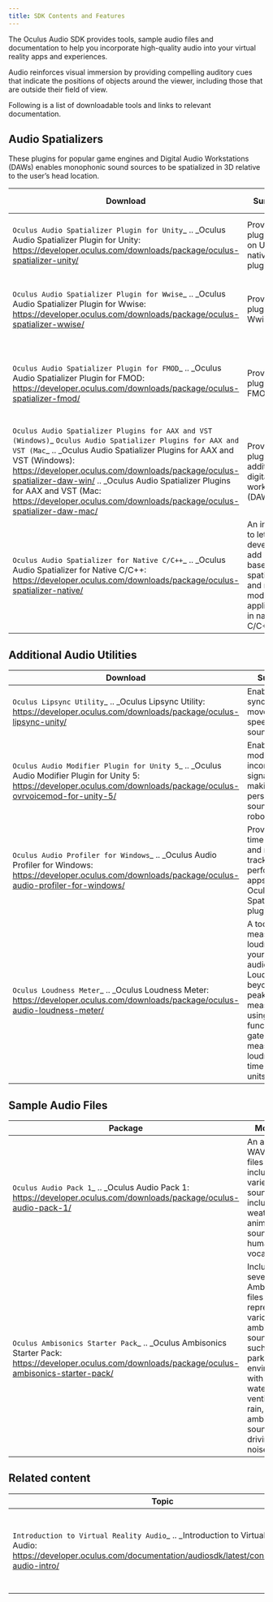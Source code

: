 ```yaml
---
title: SDK Contents and Features
---
```


The Oculus Audio SDK provides tools, sample audio files and documentation to help you incorporate high-quality audio into your virtual reality apps and experiences.

Audio reinforces visual immersion by providing compelling auditory cues that indicate the positions of objects around the viewer, including those that are outside their field of view.

Following is a list of downloadable tools and links to relevant documentation.

## Audio Spatializers

These plugins for popular game engines and Digital Audio Workstations (DAWs) enables monophonic sound sources to be spatialized in 3D relative to the user’s head location.

|                                                                                                                                                                                                 Download                                                                                                                                                                                                 |                                                    Summary                                                    |                                                                                                                   Documentation                                                                                                                   |                             Platform Support                             |
|----------------------------------------------------------------------------------------------------------------------------------------------------------------------------------------------------------------------------------------------------------------------------------------------------------------------------------------------------------------------------------------------------------|----------------------------------------------------------------------------------------------------------------|----------------------------------------------------------------------------------------------------------------------------------------------------------------------------------------------------------------------------------------------------|---------------------------------------------------------------------------|
|                                                                                                                  `Oculus Audio Spatializer Plugin for Unity`_  .. _Oculus Audio Spatializer Plugin for Unity: https://developer.oculus.com/downloads/package/oculus-spatializer-unity/                                                                                                                  |                             Provides a plugin built on Unitys native audio plugin.                             |                                     `Oculus Native Spatializer for Unity`_  .. _Oculus Native Spatializer for Unity: https://developer.oculus.com/documentation/audiosdk/latest/concepts/book-ospnative-unity/                                     |         Windows 7 and later, Gear VR/Android, Mac 10.9 and later         |
|                                                                                                                  `Oculus Audio Spatializer Plugin for Wwise`_  .. _Oculus Audio Spatializer Plugin for Wwise: https://developer.oculus.com/downloads/package/oculus-spatializer-wwise/                                                                                                                  |                                          Provides a plugin for Wwise.                                          |                                                          `Wwise Spatializer`_  .. _Wwise Spatializer: https://developer.oculus.com/documentation/audiosdk/latest/concepts/book-osp-wwise/                                                          |         Windows 7 and later, Gear VR/Android, Mac 10.9 and later         |
|                                                                                                                    `Oculus Audio Spatializer Plugin for FMOD`_  .. _Oculus Audio Spatializer Plugin for FMOD: https://developer.oculus.com/downloads/package/oculus-spatializer-fmod/                                                                                                                    |                                          Provides a plugin for FMOD.                                          |                                                           `FMOD Spatializer`_  .. _FMOD Spatializer: https://developer.oculus.com/documentation/audiosdk/latest/concepts/book-osp-fmod/                                                           | Windows 7 and later, Gear VR/Android, Mac 10.9 and later, Linux Ubuntu 14 |
| `Oculus Audio Spatializer Plugins for AAX and VST (Windows)`_ `Oculus Audio Spatializer Plugins for AAX and VST (Mac`_  .. _Oculus Audio Spatializer Plugins for AAX and VST (Windows): https://developer.oculus.com/downloads/package/oculus-spatializer-daw-win/ .. _Oculus Audio Spatializer Plugins for AAX and VST (Mac: https://developer.oculus.com/downloads/package/oculus-spatializer-daw-mac/ |                       Provides plugins for additional digital audio workstations (DAWs).                       | `VST Spatializer`_ `AAX Spatializer`_  .. _VST Spatializer: https://developer.oculus.com/documentation/audiosdk/latest/concepts/book-os-vst/ .. _AAX Spatializer: https://developer.oculus.com/documentation/audiosdk/latest/concepts/book-os-aax/ |                  Windows 7 and later, Mac 10.9 and later                  |
|                                                                                                                  `Oculus Audio Spatializer for Native C/C++`_  .. _Oculus Audio Spatializer for Native C/C++: https://developer.oculus.com/downloads/package/oculus-spatializer-native/                                                                                                                  | An interface to let developers add HRTF-based spatialization and room modeling to applications in native C/C++ |                                                                                                                        N/A                                                                                                                        | Windows 7 and later, Gear VR/Android, Mac 10.9 and later, Linux Ubuntu 14 |




## Additional Audio Utilities

|                                                                                 Download                                                                                 |                                                                                            Summary                                                                                            |                                                                             Documentation                                                                             |
|---------------------------------------------------------------------------------------------------------------------------------------------------------------------------|------------------------------------------------------------------------------------------------------------------------------------------------------------------------------------------------|-----------------------------------------------------------------------------------------------------------------------------------------------------------------------|
|                        `Oculus Lipsync Utility`_  .. _Oculus Lipsync Utility: https://developer.oculus.com/downloads/package/oculus-lipsync-unity/                        |                                                                   Enables you to sync avatar lip movements to speech sounds.                                                                   | `Oculus Lipsync Integration Guide`_  .. _Oculus Lipsync Integration Guide: https://developer.oculus.com/documentation/audiosdk/latest/concepts/book-audio-ovrlipsync/ |
| `Oculus Audio Modifier Plugin for Unity 5`_  .. _Oculus Audio Modifier Plugin for Unity 5: https://developer.oculus.com/downloads/package/oculus-ovrvoicemod-for-unity-5/ |                                                Enables you to modify incoming audio signals such as making a persons voice sound like a robot.                                                |                                                           Documentation available in the download package.                                                           |
|      `Oculus Audio Profiler for Windows`_  .. _Oculus Audio Profiler for Windows: https://developer.oculus.com/downloads/package/oculus-audio-profiler-for-windows/      |                                       Provides real-time statistics and metrics to track audio performance in apps that use Oculus Spatializer plugins.                                       |         `Oculus Audio SDK Profiler`_  .. _Oculus Audio SDK Profiler: https://developer.oculus.com/documentation/audiosdk/latest/concepts/book-audio-profiler/         |
|                     `Oculus Loudness Meter`_  .. _Oculus Loudness Meter: https://developer.oculus.com/downloads/package/oculus-audio-loudness-meter/                     | A tool that measures the loudness of your apps audio mix. Loudness goes beyond simple peak level measurements, using integral functions and gates to measure loudness over time in LUFS units. |    `Oculus Audio Loudness Meter`_  .. _Oculus Audio Loudness Meter: https://developer.oculus.com/documentation/audiosdk/latest/concepts/book-audio-loudness-meter/    |

## Sample Audio Files

|                                                                        Package                                                                        |                                                                                               More Info                                                                                               |
|-------------------------------------------------------------------------------------------------------------------------------------------------------|--------------------------------------------------------------------------------------------------------------------------------------------------------------------------------------------------------|
|                 `Oculus Audio Pack 1`_  .. _Oculus Audio Pack 1: https://developer.oculus.com/downloads/package/oculus-audio-pack-1/                 |                                          An archive of WAV audio files that includes a variety of sounds including weather, animal sounds, and human vocals.                                          |
| `Oculus Ambisonics Starter Pack`_  .. _Oculus Ambisonics Starter Pack: https://developer.oculus.com/downloads/package/oculus-ambisonics-starter-pack/ | Includes several AmbiX WAV files representing various ambient soundscapes, such as parks, natural environments with running water, indoor ventilation, rain, urban ambient sounds, and driving noises. |

## Related content

|                                                                                   Topic                                                                                   |                                 More info                                 |
|----------------------------------------------------------------------------------------------------------------------------------------------------------------------------|---------------------------------------------------------------------------|
| `Introduction to Virtual Reality Audio`_  .. _Introduction to Virtual Reality Audio: https://developer.oculus.com/documentation/audiosdk/latest/concepts/book-audio-intro/ | Provides a technical discussion of key concepts and terminology for audio |
